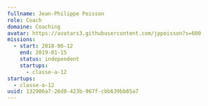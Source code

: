 ```yaml
---
fullname: Jean-Philippe Poisson
role: Coach
domaine: Coaching
avatar: https://avatars3.githubusercontent.com/jppoisson?s=600
missions:
  - start: 2018-06-12
    end: 2019-01-15
    status: independent
    startups:
      - classe-a-12
startups:
  - classe-a-12
uuid: 132906a7-26d8-423b-967f-cbb639bb85a7
---
```

